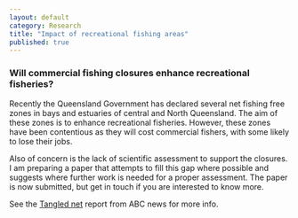 ```yaml
---
layout: default
category: Research
title: "Impact of recreational fishing areas"
published: true  
---
```


### Will commercial fishing closures enhance recreational fisheries?  

Recently the Queensland Government has declared several net fishing free zones in bays and estuaries of central and North Queensland. The aim of these zones is to enhance recreational fisheries. However, these zones have been contentious as they will cost commercial fishers, with some likely to lose their jobs.

Also of concern is the lack of scientific assessment to support the closures. I am preparing a paper that attempts to fill this gap where possible and suggests where further work is needed for a proper assessment. The paper is now submitted, but get in touch if you are interested to know more.  

See the [Tangled net](http://www.abc.net.au/landline/content/2015/s4294087.htm) report from ABC news for more info.  
